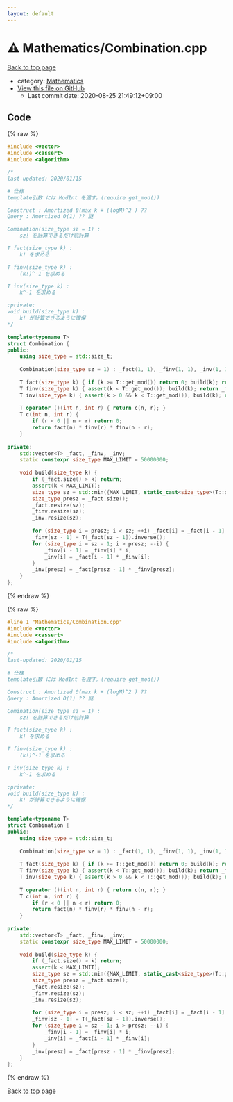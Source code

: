 ```yaml
---
layout: default
---
```


<!-- mathjax config similar to math.stackexchange -->
<script type="text/javascript" async
  src="https://cdnjs.cloudflare.com/ajax/libs/mathjax/2.7.5/MathJax.js?config=TeX-MML-AM_CHTML">
</script>
<script type="text/x-mathjax-config">
  MathJax.Hub.Config({
    TeX: { equationNumbers: { autoNumber: "AMS" }},
    tex2jax: {
      inlineMath: [ ['$','$'] ],
      processEscapes: true
    },
    "HTML-CSS": { matchFontHeight: false },
    displayAlign: "left",
    displayIndent: "2em"
  });
</script>

<script type="text/javascript" src="https://cdnjs.cloudflare.com/ajax/libs/jquery/3.4.1/jquery.min.js"></script>
<script src="https://cdn.jsdelivr.net/npm/jquery-balloon-js@1.1.2/jquery.balloon.min.js" integrity="sha256-ZEYs9VrgAeNuPvs15E39OsyOJaIkXEEt10fzxJ20+2I=" crossorigin="anonymous"></script>
<script type="text/javascript" src="../../assets/js/copy-button.js"></script>
<link rel="stylesheet" href="../../assets/css/copy-button.css" />


# :warning: Mathematics/Combination.cpp

<a href="../../index.html">Back to top page</a>

* category: <a href="../../index.html#540b21ecdb276f5087ee585cedd6d5d0">Mathematics</a>
* <a href="{{ site.github.repository_url }}/blob/master/Mathematics/Combination.cpp">View this file on GitHub</a>
    - Last commit date: 2020-08-25 21:49:12+09:00




## Code

<a id="unbundled"></a>
{% raw %}
```cpp
#include <vector>
#include <cassert>
#include <algorithm>

/*
last-updated: 2020/01/15

# 仕様
template引数 には ModInt を渡す。(require get_mod())

Construct : Amortized Θ(max k + (logM)^2 ) ??
Query : Amortized Θ(1) ?? 謎

Comination(size_type sz = 1) :
	sz! を計算できるだけ前計算

T fact(size_type k) :
	k! を求める

T finv(size_type k) :
	(k!)^-1 を求める

T inv(size_type k) :
	k^-1 を求める

:private:
void build(size_type k) :
	k! が計算できるように確保
*/

template<typename T>
struct Combination {
public:
	using size_type = std::size_t;
	
	Combination(size_type sz = 1) : _fact(1, 1), _finv(1, 1), _inv(1, 1) { build(sz); }
	
	T fact(size_type k) { if (k >= T::get_mod()) return 0; build(k); return _fact[k]; }
	T finv(size_type k) { assert(k < T::get_mod()); build(k); return _finv[k]; }
	T inv(size_type k) { assert(k > 0 && k < T::get_mod()); build(k); return _inv[k]; }
	
	T operator ()(int n, int r) { return c(n, r); }
	T c(int n, int r) {
		if (r < 0 || n < r) return 0;
		return fact(n) * finv(r) * finv(n - r);
	}
	
private:
	std::vector<T> _fact, _finv, _inv;
	static constexpr size_type MAX_LIMIT = 50000000;
	
	void build(size_type k) {
		if (_fact.size() > k) return;
		assert(k < MAX_LIMIT);
		size_type sz = std::min({MAX_LIMIT, static_cast<size_type>(T::get_mod()), std::max(_fact.size() * 2, k + 1)});
		size_type presz = _fact.size();
		_fact.resize(sz);
		_finv.resize(sz);
		_inv.resize(sz);
		
		for (size_type i = presz; i < sz; ++i) _fact[i] = _fact[i - 1] * i;
		_finv[sz - 1] = T(_fact[sz - 1]).inverse();
		for (size_type i = sz - 1; i > presz; --i) {
			_finv[i - 1] = _finv[i] * i;
			_inv[i] = _fact[i - 1] * _finv[i];
		}
		_inv[presz] = _fact[presz - 1] * _finv[presz];
	}
};
```
{% endraw %}

<a id="bundled"></a>
{% raw %}
```cpp
#line 1 "Mathematics/Combination.cpp"
#include <vector>
#include <cassert>
#include <algorithm>

/*
last-updated: 2020/01/15

# 仕様
template引数 には ModInt を渡す。(require get_mod())

Construct : Amortized Θ(max k + (logM)^2 ) ??
Query : Amortized Θ(1) ?? 謎

Comination(size_type sz = 1) :
	sz! を計算できるだけ前計算

T fact(size_type k) :
	k! を求める

T finv(size_type k) :
	(k!)^-1 を求める

T inv(size_type k) :
	k^-1 を求める

:private:
void build(size_type k) :
	k! が計算できるように確保
*/

template<typename T>
struct Combination {
public:
	using size_type = std::size_t;
	
	Combination(size_type sz = 1) : _fact(1, 1), _finv(1, 1), _inv(1, 1) { build(sz); }
	
	T fact(size_type k) { if (k >= T::get_mod()) return 0; build(k); return _fact[k]; }
	T finv(size_type k) { assert(k < T::get_mod()); build(k); return _finv[k]; }
	T inv(size_type k) { assert(k > 0 && k < T::get_mod()); build(k); return _inv[k]; }
	
	T operator ()(int n, int r) { return c(n, r); }
	T c(int n, int r) {
		if (r < 0 || n < r) return 0;
		return fact(n) * finv(r) * finv(n - r);
	}
	
private:
	std::vector<T> _fact, _finv, _inv;
	static constexpr size_type MAX_LIMIT = 50000000;
	
	void build(size_type k) {
		if (_fact.size() > k) return;
		assert(k < MAX_LIMIT);
		size_type sz = std::min({MAX_LIMIT, static_cast<size_type>(T::get_mod()), std::max(_fact.size() * 2, k + 1)});
		size_type presz = _fact.size();
		_fact.resize(sz);
		_finv.resize(sz);
		_inv.resize(sz);
		
		for (size_type i = presz; i < sz; ++i) _fact[i] = _fact[i - 1] * i;
		_finv[sz - 1] = T(_fact[sz - 1]).inverse();
		for (size_type i = sz - 1; i > presz; --i) {
			_finv[i - 1] = _finv[i] * i;
			_inv[i] = _fact[i - 1] * _finv[i];
		}
		_inv[presz] = _fact[presz - 1] * _finv[presz];
	}
};

```
{% endraw %}

<a href="../../index.html">Back to top page</a>

